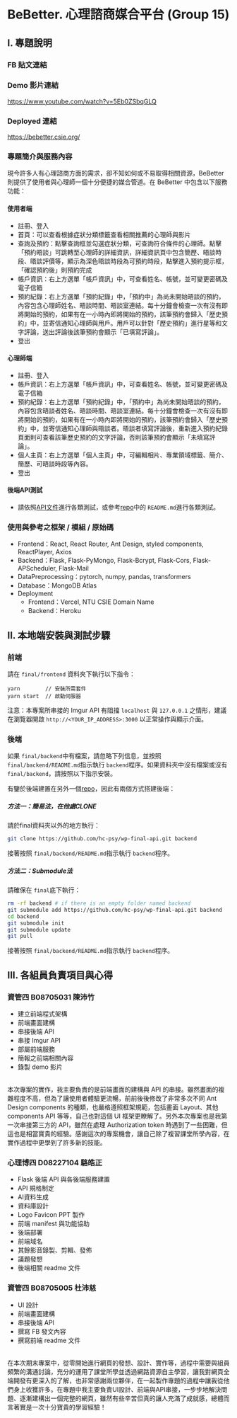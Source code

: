 # BeBetter. 心理諮商媒合平台 (Group 15)

## I. 專題說明

### FB 貼文連結

### Demo 影片連結

https://www.youtube.com/watch?v=5Eb0ZSbqGLQ

### Deployed 連結

https://bebetter.csie.org/

### 專題簡介與服務內容

現今許多人有心理諮商方面的需求，卻不知如何或不易取得相關資源，BeBetter 則提供了使用者與心理師一個十分便捷的媒合管道。在 BeBetter 中包含以下服務功能：

#### 使用者端

- 註冊、登入
- 首頁：可以查看根據症狀分類標籤查看相關推薦的心理師與影片
- 查詢及預約：點擊查詢框並勾選症狀分類，可查詢符合條件的心理師。點擊「預約晤談」可跳轉至心理師的詳細資訊，詳細資訊頁中包含簡歷、晤談時段、晤談評價等，顯示為深色晤談時段為可預約時段，點擊進入預約提示框，「確認預約後」則預約完成
- 帳戶資訊：右上方選單「帳戶資訊」中，可查看姓名、帳號，並可變更密碼及電子信箱
- 預約紀錄：右上方選單「預約紀錄」中，「預約中」為尚未開始晤談的預約，內容包含心理師姓名、晤談時間、晤談室連結。每十分鐘會檢查一次有沒有即將開始的預約，如果有在一小時內即將開始的預約，該筆預約會歸入「歷史預約」中，並寄信通知心理師與用戶。用戶可以針對「歷史預約」進行星等和文字評論，送出評論後該筆預約會顯示「已填寫評論」。
- 登出

#### 心理師端

- 註冊、登入
- 帳戶資訊：右上方選單「帳戶資訊」中，可查看姓名、帳號，並可變更密碼及電子信箱
- 預約紀錄：右上方選單「預約紀錄」中，「預約中」為尚未開始晤談的預約，內容包含晤談者姓名、晤談時間、晤談室連結。每十分鐘會檢查一次有沒有即將開始的預約，如果有在一小時內即將開始的預約，該筆預約會歸入「歷史預約」中，並寄信通知心理師與晤談者。晤談者填寫評論後，重新進入預約紀錄頁面則可查看該筆歷史預約的文字評論，否則該筆預約會顯示「未填寫評論」。
- 個人主頁：右上方選單「個人主頁」中，可編輯相片、專業領域標籤、簡介、簡歷、可晤談時段等內容。
- 登出

#### 後端API測試

* 請依照[API文件](https://hackmd.io/@judycpc/rk5wzFbdj)進行各類測試，或參考[repo](https://github.com/hc-psy/wp-final-api)中的 `README.md`進行各類測試。

### 使用與參考之框架 / 模組 / 原始碼

- Frontend：React, React Router, Ant Design, styled components, ReactPlayer, Axios
- Backend：Flask, Flask-PyMongo, Flask-Bcrypt, Flask-Cors, Flask-APScheduler, Flask-Mail
- DataPreprocessing：pytorch, numpy, pandas, transformers
- Database：MongoDB Atlas
- Deployment
  - Frontend：Vercel, NTU CSIE Domain Name
  - Backend：Heroku

## II. 本地端安裝與測試步驟

### 前端

請在 `final/frontend` 資料夾下執行以下指令：

```
yarn        // 安裝所需套件
yarn start  // 啟動伺服器
```

注意：本專案所串接的 Imgur API 有阻擋 `localhost` 與 `127.0.0.1` 之情形，建議在瀏覽器開啟 `http://<YOUR_IP_ADDRESS>:3000` 以正常操作與顯示介面。

### 後端

如果 `final/backend`中有檔案，請忽略下列信息，並按照 `final/backend/README.md`指示執行 `backend`程序。如果資料夾中沒有檔案或沒有 `final/backend`，請按照以下指示安裝。

有鑒於後端建置在另外一個[repo](https://github.com/hc-psy/wp-final-api)，因此有兩個方式搭建後端：

##### 方法一：簡易法，在他處CLONE

請於final資料夾以外的地方執行：

```bash
git clone https://github.com/hc-psy/wp-final-api.git backend
```

接著按照 `final/backend/README.md`指示執行 `backend`程序。

##### 方法二：Submodule法

請確保在 `final`底下執行：

```bash
rm -rf backend # if there is an empty folder named backend
git submodule add https://github.com/hc-psy/wp-final-api.git backend
cd backend
git submodule init
git submodule update
git pull
```

接著按照 `final/backend/README.md`指示執行 `backend`程序。

## III. 各組員負責項目與心得

### 資管四 B08705031 陳沛竹

- 建立前端程式架構
- 前端畫面建構
- 串接後端 API
- 串接 Imgur API
- 部屬前端服務
- 簡報之前端相關內容
- 錄製 demo 影片
<br>
本次專案的實作，我主要負責的是前端畫面的建構與 API 的串接。雖然畫面的複雜程度不高，但為了讓使用者體驗更流暢，前前後後修改了非常多次不同 Ant Design components 的種類，也嚴格遵照框架規範，包括畫面 Layout、其他 components API 等等，自己也對這個 UI 框架更瞭解了。另外本次專案也是我第一次串接第三方的 API，雖然在處理 Authorization token 時遇到了一些困難，但這也是相當寶貴的經驗。感謝這次的專案機會，讓自己除了複習課堂所學內容，在實作過程中更學到了許多新的技能。

### 心理博四 D08227104 駱皓正

- Flask 後端 API 與各後端服務建置
- API 規格制定
- AI資料生成
- 資料庫設計
- Logo Favicon PPT 製作
- 前端 manifest 與功能協助
- 後端部署
- 前端域名
- 其餘影音錄製、剪輯、發佈
- 議題發想
- 後端相關 readme 文件

### 資管四 B08705005 杜沛慈

- UI 設計
- 前端畫面建構
- 串接後端 API
- 撰寫 FB 發文內容
- 撰寫前端 readme 文件
<br>
在本次期末專案中，從零開始進行網頁的發想、設計、實作等，過程中需要與組員頻繁的溝通討論，充分的運用了課堂所學並透過網路資源自主學習，讓我對網頁全端開發有更深入的了解，也非常感謝兩位夥伴，在一起製作專題的過程中讓我從他們身上收獲許多。在專題中我主要負責UI設計、前端與API串接，一步步地解決問題、逐漸建構出一個完整的網頁，雖然有些辛苦但真的讓人充滿了成就感，總體而言著實是一次十分寶貴的學習經驗！

